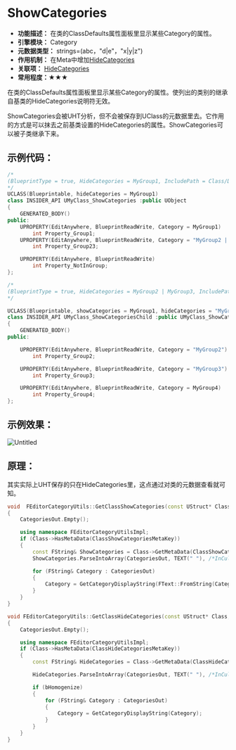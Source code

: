 # ShowCategories

- **功能描述：**  在类的ClassDefaults属性面板里显示某些Category的属性。
- **引擎模块：** Category
- **元数据类型：** strings=(abc，"d|e"，"x|y|z")
- **作用机制：** 在Meta中增加[HideCategories](#Meta_DetailsPanel_HideCategories)
- **关联项：** [HideCategories](#Specifier_UCLASS_Category_HideCategories)
- **常用程度：★★★**

在类的ClassDefaults属性面板里显示某些Category的属性。使列出的类别的继承自基类的HideCategories说明符无效。

ShowCategories会被UHT分析，但不会被保存到UClass的元数据里去。它作用的方式是可以抹去之前基类设置的HideCategories的属性。ShowCategories可以被子类继承下来。

## 示例代码：

```cpp
/*
(BlueprintType = true, HideCategories = MyGroup1, IncludePath = Class/Display/MyClass_ShowCategories.h, IsBlueprintBase = true, ModuleRelativePath = Class/Display/MyClass_ShowCategories.h)
*/
UCLASS(Blueprintable, hideCategories = MyGroup1)
class INSIDER_API UMyClass_ShowCategories :public UObject
{
	GENERATED_BODY()
public:
	UPROPERTY(EditAnywhere, BlueprintReadWrite, Category = MyGroup1)
		int Property_Group1;
	UPROPERTY(EditAnywhere, BlueprintReadWrite, Category = "MyGroup2 | MyGroup3")
		int Property_Group23;

	UPROPERTY(EditAnywhere, BlueprintReadWrite)
		int Property_NotInGroup;
};

/*
(BlueprintType = true, HideCategories = MyGroup2 | MyGroup3, IncludePath = Class/Display/MyClass_ShowCategories.h, IsBlueprintBase = true, ModuleRelativePath = Class/Display/MyClass_ShowCategories.h)
*/

UCLASS(Blueprintable, showCategories = MyGroup1, hideCategories = "MyGroup2 | MyGroup3")
class INSIDER_API UMyClass_ShowCategoriesChild :public UMyClass_ShowCategories
{
	GENERATED_BODY()
public:

	UPROPERTY(EditAnywhere, BlueprintReadWrite, Category = "MyGroup2")
		int Property_Group2;

	UPROPERTY(EditAnywhere, BlueprintReadWrite, Category = "MyGroup3")
		int Property_Group3;

	UPROPERTY(EditAnywhere, BlueprintReadWrite, Category = MyGroup4)
		int Property_Group4;
};

```

## 示例效果：

![Untitled](Specifier_UCLASS_Category_ShowCategories_Image_Untitled.png)

## 原理：

其实实际上UHT保存的只在HideCategories里，这点通过对类的元数据查看就可知。

```cpp
void  FEditorCategoryUtils::GetClassShowCategories(const UStruct* Class, TArray<FString>& CategoriesOut)
{
	CategoriesOut.Empty();

	using namespace FEditorCategoryUtilsImpl;
	if (Class->HasMetaData(ClassShowCategoriesMetaKey))
	{
		const FString& ShowCategories = Class->GetMetaData(ClassShowCategoriesMetaKey);
		ShowCategories.ParseIntoArray(CategoriesOut, TEXT(" "), /*InCullEmpty =*/true);

		for (FString& Category : CategoriesOut)
		{
			Category = GetCategoryDisplayString(FText::FromString(Category)).ToString();
		}
	}
}

void FEditorCategoryUtils::GetClassHideCategories(const UStruct* Class, TArray<FString>& CategoriesOut, bool bHomogenize)
{
	CategoriesOut.Empty();

	using namespace FEditorCategoryUtilsImpl;
	if (Class->HasMetaData(ClassHideCategoriesMetaKey))
	{
		const FString& HideCategories = Class->GetMetaData(ClassHideCategoriesMetaKey);

		HideCategories.ParseIntoArray(CategoriesOut, TEXT(" "), /*InCullEmpty =*/true);

		if (bHomogenize)
		{
			for (FString& Category : CategoriesOut)
			{
				Category = GetCategoryDisplayString(Category);
			}
		}
	}
}
```